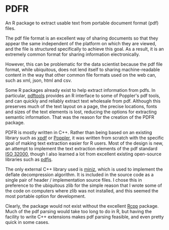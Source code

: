 # PDFR
An R package to extract usable text from portable document format (pdf) files.

The pdf file format is an excellent way of sharing documents so that they
appear the same independent of the platform on which they are viewed, and
the file is structured specifically to achieve this goal. As a result,
it is an extremely common format for sharing information electronically.

However, this can be problematic for the data scientist because the pdf file 
format, while ubiquitous, does not lend itself to sharing machine-readable 
content in the way that other common file formats used on the web can, such as 
xml, json, html and csv.

Some R packages already exist to help extract information from pdfs. In
particular, [pdftools](https://ropensci.org/blog/2016/03/01/pdftools-and-jeroen/) provides an R interface to some of Poppler's pdf tools, and can quickly and 
reliably extract text wholesale from pdf. Although this preserves much of the 
text layout on a page, the precise locations, fonts and sizes of the text 
elements is lost, reducing the options for extracting semantic information. 
That was the reason for the creation of the PDFR package.

PDFR is mostly written in C++. Rather than being based on an existing library
such as [xpdf](https://www.xpdfreader.com/) or [Poppler](https://poppler.freedesktop.org/), it was written from scratch with the specific goal of making text extraction easier for R users. Most of the design is new, an attempt to implement the text extraction elements of the pdf standard 
[ISO 32000](https://www.iso.org/standard/51502.html), though I also learned a
lot from excellent existing open-source libraries such as [pdfjs](https://mozilla.github.io/pdf.js/).

The only external C++ library used is [miniz](https://github.com/richgel999/miniz), which is used to implement the deflate decompression algorithm. It is included 
in the source code as a single pair of header / implementation source files. 
I chose this in preference to the ubiquitous zlib for the simple reason that 
I wrote some of the code on computers where zlib was not installed, and this 
seemed the most portable option for development.

Clearly, the package would not exist without the excellent [Rcpp](http://www.rcpp.org/) package. Much of the pdf parsing would take too 
long to do in R, but having the facility to write C++ extensions makes pdf 
parsing feasible, and even pretty quick in some cases.




